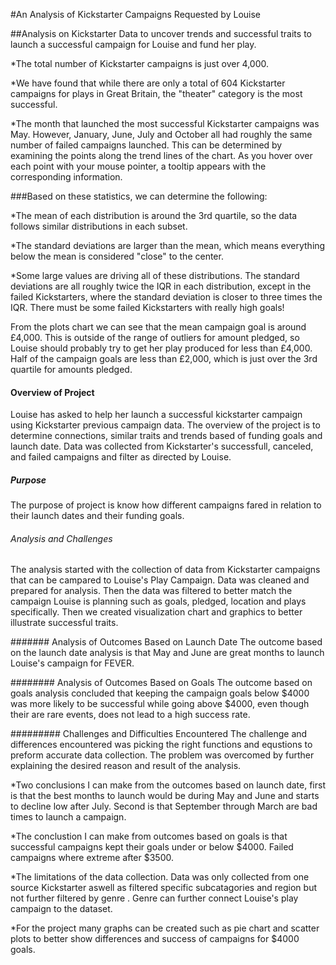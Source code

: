 #An Analysis of Kickstarter Campaigns Requested by Louise

##Analysis on Kickstarter Data to uncover trends and successful traits to launch a successful campaign for Louise and fund her play. 
 
*The total number of Kickstarter campaigns is just over 4,000.
 
*We have found that while there are only a total of 604 Kickstarter campaigns for plays in Great Britain, the "theater" category is the most successful.
 
*The month that launched the most successful Kickstarter campaigns was May. However, January, June, July and October all had roughly the same number of failed campaigns launched. This can be determined by examining the points along the trend lines of the chart. As you hover over each point with your mouse pointer, a tooltip appears with the corresponding information.
 
 ###Based on these statistics, we can determine the following:

*The mean of each distribution is around the 3rd quartile, so the data follows similar distributions in each subset.

*The standard deviations are larger than the mean, which means everything below the mean is considered "close" to the center.

*Some large values are driving all of these distributions. The standard deviations are all roughly twice the IQR in each distribution, except in the failed Kickstarters, where the standard deviation is closer to three times the IQR. There must be some failed Kickstarters with really high goals!

From the plots chart we can see that the mean campaign goal is around £4,000. This is outside of the range of outliers for amount pledged, so Louise should probably try to get her play produced for less than £4,000. Half of the campaign goals are less than £2,000, which is just over the 3rd quartile for amounts pledged.

#### Overview of Project
Louise has asked to help her launch a successful kickstarter campaign using Kickstarter previous campaign data. The overview of the project is to determine connections, similar traits and trends based of funding goals and launch date. Data was collected from Kickstarter's successfull, canceled, and failed campaigns and filter as directed by Louise.

##### Purpose
The purpose of project is know how different campaigns fared in relation to their launch dates and their funding goals. 

###### Analysis and Challenges
The analysis started with the collection of data from Kickstarter campaigns that can be campared to Louise's Play Campaign. Data was cleaned and prepared for analysis. Then the data was filtered to better match the campaign Louise is planning such as goals, pledged, location and plays specifically. Then we created visualization chart and graphics to better illustrate successful traits. 

####### Analysis of Outcomes Based on Launch Date
The outcome based on the launch date analysis is that May and June are great months to launch Louise's campaign for FEVER. 

######## Analysis of Outcomes Based on Goals
The outcome based on goals analysis concluded that keeping the campaign goals below $4000 was more likely to be successful while going above $4000, even though their are rare events, does not lead to a high success rate. 

######### Challenges and Difficulties Encountered
The challenge and differences encountered was picking the right functions and equstions to preform accurate data collection. The problem was overcomed by further explaining the desired reason and result of the analysis.

*Two conclusions I can make from the outcomes based on launch date, first is that the best months to launch would be during May and June and starts to decline low after July. Second is that September through March are bad times to launch a campaign. 

*The conclustion I can make from outcomes based on goals is that successful campaigns kept their goals under or below $4000. Failed campaigns where extreme after $3500. 

*The limitations of the data collection. Data was only collected from one source Kickstarter aswell as filtered specific subcatagories and region but not further filtered by genre . Genre can further connect Louise's play campaign to the dataset. 

*For the project many graphs can be created such as pie chart and scatter plots to better show differences and success of campaigns for $4000 goals. 
